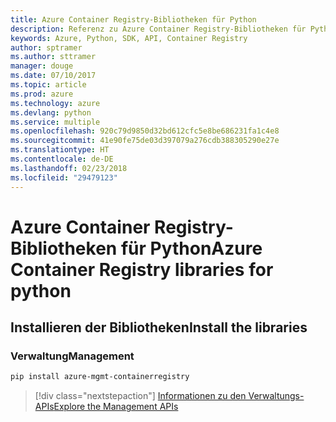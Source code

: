 ```yaml
---
title: Azure Container Registry-Bibliotheken für Python
description: Referenz zu Azure Container Registry-Bibliotheken für Python
keywords: Azure, Python, SDK, API, Container Registry
author: sptramer
ms.author: sttramer
manager: douge
ms.date: 07/10/2017
ms.topic: article
ms.prod: azure
ms.technology: azure
ms.devlang: python
ms.service: multiple
ms.openlocfilehash: 920c79d9850d32bd612cfc5e8be686231fa1c4e8
ms.sourcegitcommit: 41e90fe75de03d397079a276cdb388305290e27e
ms.translationtype: HT
ms.contentlocale: de-DE
ms.lasthandoff: 02/23/2018
ms.locfileid: "29479123"
---
```

# <a name="azure-container-registry-libraries-for-python"></a><span data-ttu-id="1ffb8-104">Azure Container Registry-Bibliotheken für Python</span><span class="sxs-lookup"><span data-stu-id="1ffb8-104">Azure Container Registry libraries for python</span></span>

## <a name="install-the-libraries"></a><span data-ttu-id="1ffb8-105">Installieren der Bibliotheken</span><span class="sxs-lookup"><span data-stu-id="1ffb8-105">Install the libraries</span></span>


### <a name="management"></a><span data-ttu-id="1ffb8-106">Verwaltung</span><span class="sxs-lookup"><span data-stu-id="1ffb8-106">Management</span></span>

```bash
pip install azure-mgmt-containerregistry
```
> [!div class="nextstepaction"]
> [<span data-ttu-id="1ffb8-107">Informationen zu den Verwaltungs-APIs</span><span class="sxs-lookup"><span data-stu-id="1ffb8-107">Explore the Management APIs</span></span>](/python/api/overview/azure/containerregistry/management)